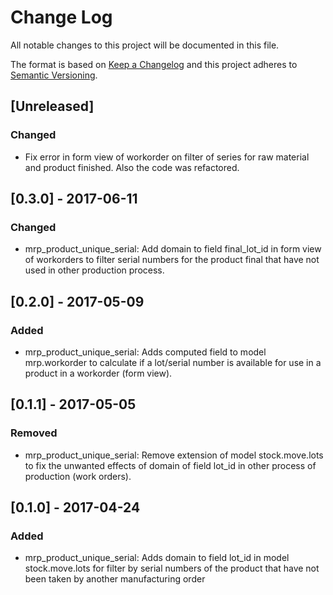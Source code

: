 # Change Log
All notable changes to this project will be documented in this file.

The format is based on [Keep a Changelog](http://keepachangelog.com/)
and this project adheres to [Semantic Versioning](http://semver.org/).

## [Unreleased]
### Changed
- Fix error in form view of workorder on filter of series for raw material and product finished. Also the code was refactored.

## [0.3.0] - 2017-06-11
### Changed
- mrp_product_unique_serial: Add domain to field final_lot_id in form view of workorders to filter serial numbers for the product final that have not used in other production process.

## [0.2.0] - 2017-05-09
### Added
- mrp_product_unique_serial: Adds computed field to model mrp.workorder to calculate if a lot/serial number is available for use in a product in a workorder (form view).

## [0.1.1] - 2017-05-05
### Removed
- mrp_product_unique_serial: Remove extension of model stock.move.lots to fix the unwanted effects of domain of field lot_id in other process of production (work orders).

## [0.1.0] - 2017-04-24
### Added
- mrp_product_unique_serial: Adds domain to field lot_id in model stock.move.lots for filter by serial numbers of the product that have not been taken by another manufacturing order

